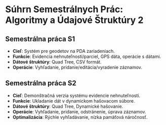 # Súhrn Semestrálnych Prác: Algoritmy a Údajové Štruktúry 2

## Semestrálna práca S1
- **Cieľ**: Systém pre geodetov na PDA zariadeniach.
- **Funkcie**: Evidencia nehnuteľností/parciel, GPS dáta, operácie s dátami.
- **Dátové štruktúry**: Quad Tree, CSV formát.
- **Operácie**: Vyhľadanie, pridanie/editácia/vyradenie záznamov.

## Semestrálna práca S2
- **Cieľ**: Demonštračná verzia systému evidencie nehnuteľností.
- **Funkcie**: Ukladanie dát v dynamickom hašovacom súbore.
- **Dátové štruktúry**: Quad Tree, Dynamické hašovanie.
- **Operácie**: Vyhľadanie, pridanie, odstránenie, úprava záznamov.
- **Optimalizácia**: Rýchle vyhľadávanie, nízka pamäťová náročnosť.
